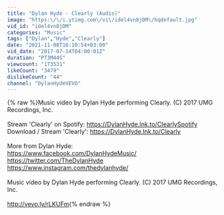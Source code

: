 ```yaml
---
title: "Dylan Hyde - Clearly (Audio)"
image: "https:\/\/i.ytimg.com\/vi\/idel4vn8jDM\/hqdefault.jpg"
vid_id: "idel4vn8jDM"
categories: "Music"
tags: ["Dylan","Hyde","Clearly"]
date: "2021-11-08T16:10:54+03:00"
vid_date: "2017-07-14T04:00:01Z"
duration: "PT3M44S"
viewcount: "173531"
likeCount: "3479"
dislikeCount: "44"
channel: "DylanHydeVEVO"
---
```

{% raw %}Music video by Dylan Hyde performing Clearly. (C) 2017 UMG Recordings, Inc.<br /><br />Stream 'Clearly' on Spotify: <a rel="nofollow" target="blank" href="https://DylanHyde.lnk.to/ClearlySpotify">https://DylanHyde.lnk.to/ClearlySpotify</a><br />Download / Stream 'Clearly': <a rel="nofollow" target="blank" href="https://DylanHyde.lnk.to/Clearly">https://DylanHyde.lnk.to/Clearly</a><br /><br />More from Dylan Hyde:<br /><a rel="nofollow" target="blank" href="https://www.facebook.com/DylanHydeMusic/">https://www.facebook.com/DylanHydeMusic/</a><br /><a rel="nofollow" target="blank" href="https://twitter.com/TheDylanHyde">https://twitter.com/TheDylanHyde</a><br /><a rel="nofollow" target="blank" href="https://www.instagram.com/thedylanhyde/">https://www.instagram.com/thedylanhyde/</a><br /><br />Music video by Dylan Hyde performing Clearly. (C) 2017 UMG Recordings, Inc.<br /><br /><a rel="nofollow" target="blank" href="http://vevo.ly/rLKUFm">http://vevo.ly/rLKUFm</a>{% endraw %}
